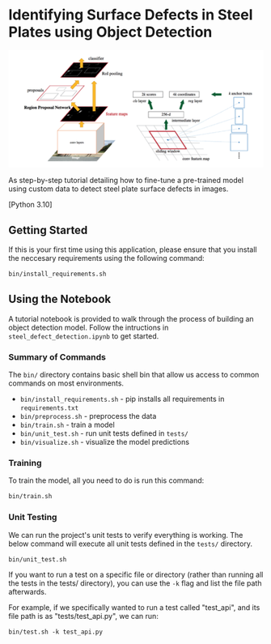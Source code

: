 <h1>Identifying Surface Defects in Steel Plates using Object Detection</h1>
<img src="docs/frcnn_diagram.png" />

As step-by-step tutorial detailing how to fine-tune a pre-trained model using custom data to detect steel plate surface defects in images.

[Python 3.10]

## Getting Started

If this is your first time using this application, please ensure that you install the neccesary requirements using the following command:

```sh
bin/install_requirements.sh
```

## Using the Notebook

A tutorial notebook is provided to walk through the process of building an object detection model. Follow the intructions in `steel_defect_detection.ipynb` to get started.

### Summary of Commands

The `bin/` directory contains basic shell bin that allow us access to common commands on most
environments.

- `bin/install_requirements.sh` - pip installs all requirements in `requirements.txt`
- `bin/preprocess.sh` - preprocess the data
- `bin/train.sh` - train a model
- `bin/unit_test.sh` - run unit tests defined in `tests/`
- `bin/visualize.sh` - visualize the model predictions

### Training

To train the model, all you need to do is run this command:

```sh
bin/train.sh
```

### Unit Testing

We can run the project's unit tests to verify everything is
working. The below command will execute all unit tests defined in the `tests/` directory.

```sh
bin/unit_test.sh
```

If you want to run a test on a specific file or directory (rather than running all the tests in
the tests/ directory), you can use the `-k` flag and list the file path afterwards.

For example, if we specifically wanted to run a test called "test_api", and its file path is as
"tests/test_api.py", we can run:

```shell script
bin/test.sh -k test_api.py
```
